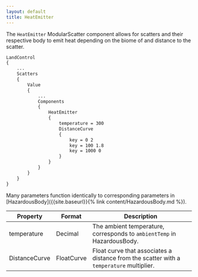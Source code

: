 ```yaml
---
layout: default
title: HeatEmitter
---
```

The `HeatEmitter` ModularScatter component allows for scatters and their respective body to emit heat depending on the biome of and distance to the scatter.

```md
LandControl
{
    ...
    Scatters
    {
        Value
        {
            ...
            Components
            {
                HeatEmitter
                {
                    temperature = 300
                    DistanceCurve
                    {
                        key = 0 2
                        key = 100 1.8
                        key = 1000 0
                    }
                }
            }
        }
    }
}
```
Many parameters function identically to corresponding parameters in [HazardousBody]({{site.baseurl}}{% link content/HazardousBody.md %}).

|Property|Format|Description|
|--------|------|-----------|
|temperature|Decimal|The ambient temperature, corresponds to `ambientTemp` in HazardousBody.|
|DistanceCurve|FloatCurve|Float curve that associates a distance from the scatter with a `temperature` multiplier.|
